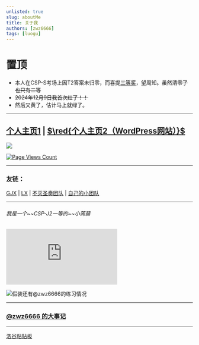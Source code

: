 ```yaml
---
unlisted: true
slug: aboutMe
title: 关于我
authors: [zwz6666]
tags: [luogu]
---
```


# 置顶

- 本人在CSP-S考场上因T2答案未归零，而喜提[三等奖](https://oier.baoshuo.dev/oier/179070)，望周知。~~虽然清零了也只有二等~~
- ~~2024年12月9日我首次红了！！~~
- 然后又黄了，估计马上就绿了。
<!-- truncate -->
---

## [个人主页1](https://zwz.rth1.xyz/) | [$\red{个人主页2（WordPress网站）}$](https://zwz.42web.io/wordpress/)

![](https://api.xecades.xyz/api?img=2&date=2025-07-19&str=%E6%88%91%E7%9A%84%E7%94%9F%E6%97%A5&email=730518867%40qq.com&luogu=zwz6666&qq=730518867&codeforces=Zhong_wz)

[![Page Views Count](https://badges.toozhao.com/badges/01JCVZ50RZBR8M3K2Q3TW03RBS/green.svg)](https://badges.toozhao.com/stats/01JCVZ50RZBR8M3K2Q3TW03RBS "Get your own page views count badge on badges.toozhao.com")

---

### 友链：

[GJX](https://www.luogu.com.cn/user/617020) | [LX](https://www.luogu.com.cn/user/1032391) | [不灭圣奏团队](https://www.luogu.com.cn/team/73043) | 
[自己的小团队](https://www.luogu.com.cn/team/69381)

---

###### 我是一个\~\~CSP-J2一等的\~\~小蒟蒻

[![假装还有@zwz6666的咕值信息](https://cs2.rth2.xyz/guzhi.php)](https://www.luogu.com.cn/paste/x1z3cptv)

![假装还有@zwz6666的练习情况](https://api.jerryz.com.cn/practice?id=1053876&card_width=300)

---
### [@zwz6666 的大事记](https://www.luogu.com.cn/article/l1oaot6p) 

---
[洛谷粘贴板](https://www.luogu.com.cn/paste/ovkmvi4o)